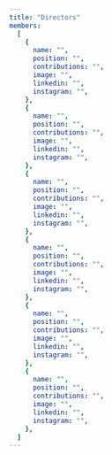 ```yaml
---
title: "Directors"
members:
  [
    {
      name: "",
      position: "",
      contributions: "",
      image: "",
      linkedin: "",
      instagram: "",
    },
    {
      name: "",
      position: "",
      contributions: "",
      image: "",
      linkedin: "",
      instagram: "",
    },
    {
      name: "",
      position: "",
      contributions: "",
      image: "",
      linkedin: "",
      instagram: "",
    },
    {
      name: "",
      position: "",
      contributions: "",
      image: "",
      linkedin: "",
      instagram: "",
    },
    {
      name: "",
      position: "",
      contributions: "",
      image: "",
      linkedin: "",
      instagram: "",
    },
    {
      name: "",
      position: "",
      contributions: "",
      image: "",
      linkedin: "",
      instagram: "",
    },
  ]
---
```

